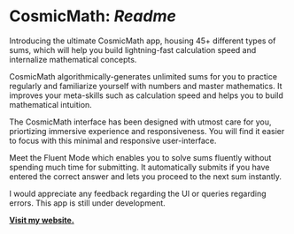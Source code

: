 <h1>CosmicMath: <i>Readme</i></h1>

Introducing the ultimate CosmicMath app, housing 45+ different types of sums, which will help you build lightning-fast calculation speed and internalize mathematical concepts.

CosmicMath algorithmically-generates unlimited sums for you to practice regularly and familiarize yourself with numbers and master mathematics. It improves your meta-skills such as calculation speed and helps you to build mathematical intuition.

The CosmicMath interface has been designed with utmost care for you, priortizing immersive experience and responsiveness. You will find it easier to focus with this minimal and responsive user-interface.

Meet the Fluent Mode which enables you to solve sums fluently without spending much time for submitting. It automatically submits if you have entered the correct answer and lets you proceed to the next sum instantly.

I would appreciate any feedback regarding the UI or queries regarding errors. This app is still under development.

<b><a href="http://jimfleax.onrender.com" target="blank">Visit my website.</a></b>
